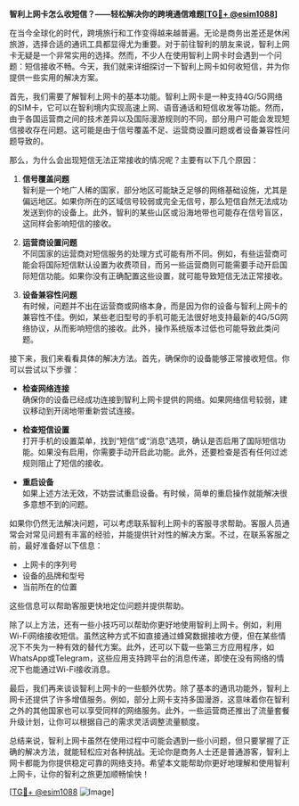 **智利上网卡怎么收短信？——轻松解决你的跨境通信难题[[TG💪+ @esim1088](https://t.me/s/esim1088)]**

在当今全球化的时代，跨境旅行和工作变得越来越普遍。无论是商务出差还是休闲旅游，选择合适的通讯工具都显得尤为重要。对于前往智利的朋友来说，智利上网卡无疑是一个非常实用的选择。然而，不少人在使用智利上网卡时会遇到一个问题：短信接收不畅。今天，我们就来详细探讨一下智利上网卡如何收短信，并为你提供一些实用的解决方案。

首先，我们需要了解智利上网卡的基本功能。智利上网卡是一种支持4G/5G网络的SIM卡，它可以在智利境内实现高速上网、语音通话和短信收发等功能。然而，由于各国运营商之间的技术差异以及国际漫游规则的不同，部分用户可能会发现短信接收存在问题。这可能是由于信号覆盖不足、运营商设置问题或者设备兼容性问题导致的。

那么，为什么会出现短信无法正常接收的情况呢？主要有以下几个原因：

1. **信号覆盖问题**  
   智利是一个地广人稀的国家，部分地区可能缺乏足够的网络基础设施，尤其是偏远地区。如果你所在的区域信号较弱或完全无信号，那么短信自然无法成功发送到你的设备上。此外，智利的某些山区或沿海地带也可能存在信号盲区，这同样会影响短信的接收。

2. **运营商设置问题**  
   不同国家的运营商对短信服务的处理方式可能有所不同。例如，有些运营商可能会将国际短信默认设置为收费项目，而另一些运营商则可能需要手动开启国际短信功能。如果你没有正确配置这些设置，就可能导致短信无法正常接收。

3. **设备兼容性问题**  
   有时候，问题并不出在运营商或网络本身，而是因为你的设备与智利上网卡的兼容性不佳。例如，某些老旧型号的手机可能无法很好地支持最新的4G/5G网络协议，从而影响短信的接收。此外，操作系统版本过低也可能导致此类问题。

接下来，我们来看看具体的解决方法。首先，确保你的设备能够正常接收短信。你可以尝试以下步骤：

- **检查网络连接**  
  确保你的设备已经成功连接到智利上网卡提供的网络。如果网络信号较弱，建议移动到开阔地带重新尝试连接。

- **检查短信设置**  
  打开手机的设置菜单，找到“短信”或“消息”选项，确认是否启用了国际短信功能。如果没有启用，你需要手动开启此功能。此外，还要检查是否有任何过滤规则阻止了短信的接收。

- **重启设备**  
  如果上述方法无效，不妨尝试重启设备。有时候，简单的重启操作就能解决很多意想不到的问题。

如果你仍然无法解决问题，可以考虑联系智利上网卡的客服寻求帮助。客服人员通常会对常见问题有丰富的经验，并能提供针对性的解决方案。不过，在联系客服之前，最好准备好以下信息：

- 上网卡的序列号  
- 设备的品牌和型号  
- 当前所在的位置  

这些信息可以帮助客服更快地定位问题并提供帮助。

除了以上方法，还有一些小技巧可以帮助你更好地使用智利上网卡。例如，利用Wi-Fi网络接收短信。虽然这种方式不如直接通过蜂窝数据接收方便，但在某些情况下不失为一种有效的替代方案。此外，还可以下载一些第三方应用程序，如WhatsApp或Telegram，这些应用支持跨平台的消息传递，即使在没有网络的情况下也能通过Wi-Fi接收消息。

最后，我们再来谈谈智利上网卡的一些额外优势。除了基本的通讯功能外，智利上网卡还提供了许多增值服务。例如，部分上网卡支持多国漫游，这意味着你在智利之外的其他国家也可以享受同样的网络服务。此外，一些运营商还推出了流量套餐升级计划，让你可以根据自己的需求灵活调整流量额度。

总结来说，智利上网卡虽然在使用过程中可能会遇到一些小问题，但只要掌握了正确的解决方法，就能轻松应对各种挑战。无论你是商务人士还是普通游客，智利上网卡都能为你提供稳定可靠的网络支持。希望本文能帮助你更好地理解和使用智利上网卡，让你的智利之旅更加顺畅愉快！

[[TG💪+ @esim1088](https://t.me/s/esim1088) ![Image](https://i.postimg.cc/4NQfJmqS/Snipaste-2025-05-13-00-14-12.png)]